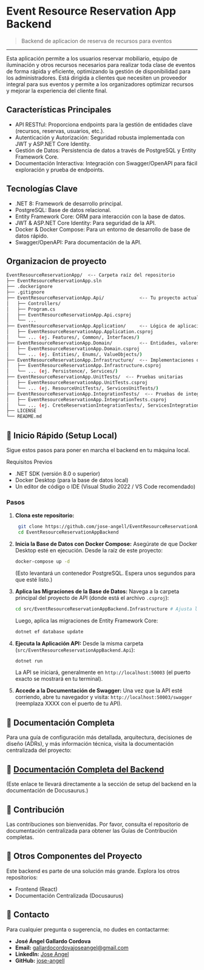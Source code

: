 # Event Resource Reservation App Backend
 > Backend de aplicacion de reserva de recursos para eventos

---
Esta aplicación permite a los usuarios reservar mobiliario, equipo de iluminación y otros recursos necesarios para realizar toda clase de eventos de forma rápida y eficiente, optimizando la gestión de disponibilidad para los administradores. Está dirigida a clientes que necesiten un proveedor integral para sus eventos y permite a los organizadores optimizar recursos y mejorar la experiencia del cliente final. 

## Características Principales
* API RESTful: Proporciona endpoints para la gestión de entidades clave (recursos, reservas, usuarios, etc.).
* Autenticación y Autorización: Seguridad robusta implementada con JWT y ASP.NET Core Identity.
* Gestión de Datos: Persistencia de datos a través de PostgreSQL y Entity Framework Core.
* Documentación Interactiva: Integración con Swagger/OpenAPI para fácil exploración y prueba de endpoints.



 ## Tecnologías Clave
* .NET 8: Framework de desarrollo principal.
* PostgreSQL: Base de datos relacional.
* Entity Framework Core: ORM para interacción con la base de datos.
* JWT & ASP.NET Core Identity: Para seguridad de la API.
* Docker & Docker Compose: Para un entorno de desarrollo de base de datos rápido.
* Swagger/OpenAPI: Para documentación de la API.

## Organizacion de proyecto
```bash
EventResourceReservationApp/  <-- Carpeta raíz del repositorio
├── EventResourceReservationApp.sln
├── .dockerignore
├── .gitignore
├── EventResourceReservationApp.Api/             <-- Tu proyecto actual, renombrado para claridad
│   ├── Controllers/
│   ├── Program.cs
│   ├── EventResourceReservationApp.Api.csproj
│   └── ...
├── EventResourceReservationApp.Application/     <-- Lógica de aplicación, DTOs, interfaces de casos de uso
│   ├── EventResourceReservationApp.Application.csproj
│   └── ... (ej. Features/, Common/, Interfaces/)
├── EventResourceReservationApp.Domain/          <-- Entidades, valores objeto, reglas de negocio principales
│   ├── EventResourceReservationApp.Domain.csproj
│   └── ... (ej. Entities/, Enums/, ValueObjects/)
├── EventResourceReservationApp.Infrastructure/  <-- Implementaciones de EF Core, servicios externos
│   ├── EventResourceReservationApp.Infrastructure.csproj
│   └── ... (ej. Persistence/, Services/)
├── EventResourceReservationApp.UnitTests/  <-- Pruebas unitarias
│   ├── EventResourceReservationApp.UnitTests.csproj
│   └── ... (ej. ResourceUnitTests/, ServicesUnitTests/)
├── EventResourceReservationApp.IntegrationTests/  <-- Pruebas de integracion
│   ├── EventResourceReservationApp.IntegrationTests.csproj
│   └── ... (ej. CreteReservationIntegrationTests/, ServicesIntegrationTests/)
├── LICENSE
└── README.md
```


## 🚀 Inicio Rápido (Setup Local)
Sigue estos pasos para poner en marcha el backend en tu máquina local.

Requisitos Previos
* .NET SDK (versión 8.0 o superior)
* Docker Desktop (para la base de datos local)
* Un editor de código o IDE (Visual Studio 2022 / VS Code recomendado)

### Pasos
1. **Clona este repositorio:**

   ```bash
    git clone https://github.com/jose-angell/EventResourceReservationAppBackend.git
    cd EventResourceReservationAppBackend
    ```
    
3. **Inicia la Base de Datos con Docker Compose:**
  Asegúrate de que Docker Desktop esté en ejecución. Desde la raíz de este proyecto:

    ```bash
    docker-compose up -d
    ```
    (Esto levantará un contenedor PostgreSQL. Espera unos segundos para que esté listo.)
  
3. **Aplica las Migraciones de la Base de Datos:**
    Navega a la carpeta principal del proyecto de API (donde está el archivo `.csproj`):

    ```bash
    cd src/EventResourceReservationAppBackend.Infrastructure # Ajusta la ruta si es diferente
    ```
    Luego, aplica las migraciones de Entity Framework Core:
    
    ```bash
    dotnet ef database update
    ```
    
4. **Ejecuta la Aplicación API:**
    Desde la misma carpeta (`src/EventResourceReservationAppBackend.Api`):

    ```bash
    dotnet run
    ```
    La API se iniciará, generalmente en `http://localhost:50003` (el puerto exacto se mostrará en tu terminal).
  
5. **Accede a la Documentación de Swagger:**
    Una vez que la API esté corriendo, abre tu navegador y visita:
    `http://localhost:50003/swagger` (reemplaza XXXX con el puerto de tu API).



## 📖 Documentación Completa
Para una guía de configuración más detallada, arquitectura, decisiones de diseño (ADRs), y más información técnica, visita la documentación centralizada del proyecto:

## 🔗 [Documentación Completa del Backend](https://jose-angell.github.io/EventResourceReservationAppDocs/docs/backend/setup)
(Este enlace te llevará directamente a la sección de setup del backend en la documentación de Docusaurus.)


## 🤝 Contribución
Las contribuciones son bienvenidas. Por favor, consulta el repositorio de documentación centralizada para obtener las Guías de Contribución completas.


## 🔗 Otros Componentes del Proyecto
Este backend es parte de una solución más grande. Explora los otros repositorios:
* Frontend (React)
* Documentación Centralizada (Docusaurus)


## 📧 Contacto
Para cualquier pregunta o sugerencia, no dudes en contactarme:
* **José Ángel Gallardo Cordova**
* **Email:** gallardocordovajoseangel@gmail.com
* **LinkedIn:** [Jose Angel](www.linkedin.com/in/jose-angel-gallardo-cordova-05a347365)
* **GitHub:** [jose-angell](https://github.com/jose-angell)
